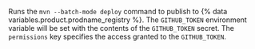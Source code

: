 Runs the `mvn --batch-mode deploy` command to publish to {% data variables.product.prodname_registry %}. The `GITHUB_TOKEN` environment variable will be set with the contents of the `GITHUB_TOKEN` secret. The `permissions` key specifies the access granted to the `GITHUB_TOKEN`.
